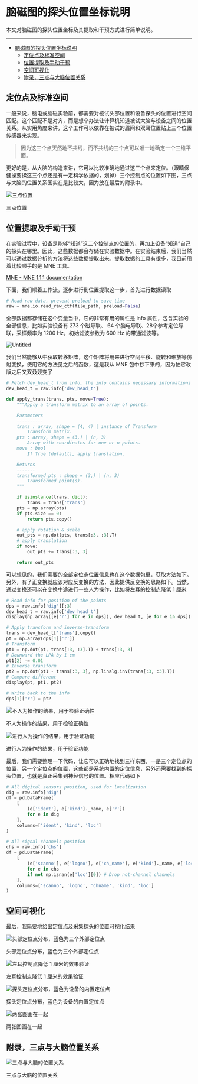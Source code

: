 # 脑磁图的探头位置坐标说明

本文对脑磁图的探头位置坐标及其提取和干预方式进行简单说明。

---
- [脑磁图的探头位置坐标说明](#脑磁图的探头位置坐标说明)
  - [定位点及标准空间](#定位点及标准空间)
  - [位置提取及手动干预](#位置提取及手动干预)
  - [空间可视化](#空间可视化)
  - [附录，三点与大脑位置关系](#附录三点与大脑位置关系)

## 定位点及标准空间

一般来说，脑电或脑磁实验前，都需要对被试头部位置和设备探头的位置进行空间匹配。这个匹配不是对齐，而是想个办法让计算机知道被试大脑与设备之间的位置关系。从实用角度来讲，这个工作可以依靠在被试的眉间和双耳位置贴上三个位置传感器来实现。

> 因为这三个点天然地不共线，而不共线的三个点可以唯一地确定一个三维平面。
> 

更好的是，从大脑的构造来讲，它可以比较准确地通过这三个点来定位。（眼睛保健操要揉这三个点还是有一定科学依据的，划掉）三个控制点的位置如下图，三点与大脑的位置关系图实在是比较大，因为放在最后的附录中。

![三点位置](%E8%84%91%E7%A3%81%E5%9B%BE%E7%9A%84%E6%8E%A2%E5%A4%B4%E4%BD%8D%E7%BD%AE%E5%9D%90%E6%A0%87%E8%AF%B4%E6%98%8E%20b101d022997b4e06a2f26d7129ff880b/Untitled.png)

三点位置

## 位置提取及手动干预

在实验过程中，设备是能够“知道”这三个控制点的位置的，再加上设备“知道”自己的探头在哪里。因此，这些数据都会存储在实验数据中。在实验结束后，我们当然可以通过数据分析的方法将这些数据提取出来。提取数据的工具有很多，我目前用着比较顺手的是 MNE 工具。

[MNE - MNE 1.1.1 documentation](https://mne.tools/stable/index.html "MNE - MNE 1.1.1 documentation")

下面，我们顺着工作流，逐步进行到位置提取这一步，首先进行数据读取

```python
# Read raw data, prevent preload to save time
raw = mne.io.read_raw_ctf(file_path, preload=False)
```

全部数据都存储在这个变量当中，它的非常有用的属性是 info 属性，包含实验的全部信息，比如实验设备有 273 个磁导联、 64 个脑电导联、28个参考定位导联，采样频率为 1200 Hz，初始滤波参数为 600 Hz 的带通滤波等。

![Untitled](%E8%84%91%E7%A3%81%E5%9B%BE%E7%9A%84%E6%8E%A2%E5%A4%B4%E4%BD%8D%E7%BD%AE%E5%9D%90%E6%A0%87%E8%AF%B4%E6%98%8E%20b101d022997b4e06a2f26d7129ff880b/Untitled%201.png)

我们当然能够从中获取转移矩阵，这个矩阵将用来进行空间平移、旋转和缩放等仿射变换，使用它的方法见之后的函数，这是我从 MNE 包中抄下来的，因为怕它改版之后又双叒叕变了

```python
# Fetch dev_head_t from info, the info contains necessary informations besides data
dev_head_t = raw.info['dev_head_t']

def apply_trans(trans, pts, move=True):
    """Apply a transform matrix to an array of points.

    Parameters
    ----------
    trans : array, shape = (4, 4) | instance of Transform
        Transform matrix.
    pts : array, shape = (3,) | (n, 3)
        Array with coordinates for one or n points.
    move : bool
        If True (default), apply translation.

    Returns
    -------
    transformed_pts : shape = (3,) | (n, 3)
        Transformed point(s).
    """

    if isinstance(trans, dict):
        trans = trans['trans']
    pts = np.array(pts)
    if pts.size == 0:
        return pts.copy()

    # apply rotation & scale
    out_pts = np.dot(pts, trans[:3, :3].T)
    # apply translation
    if move:
        out_pts += trans[:3, 3]

    return out_pts
```

可以想见的，我们需要的全部定位点位置信息也在这个数据包里，获取方法如下。另外，有了正变换就应该对应反变换的方法，因此提供反变换的思路如下。当然，通过变换还可以在变换中途进行一些人为操作，比如将左耳的控制点降低 1 厘米

```python
# Read info for position of the points
dps = raw.info['dig'][:3]
dev_head_t = raw.info['dev_head_t']
display(np.array([e['r'] for e in dps]), dev_head_t, [e for e in dps])

# Apply transform and inverse-transform
trans = dev_head_t['trans'].copy()
pt = np.array(dps[1]['r'])
# Transform
pt1 = np.dot(pt, trans[:3, :3].T) + trans[:3, 3]
# Downward the LPA by 1 cm
pt1[2] -= 0.01
# Inverse transform
pt2 = np.dot(pt1 - trans[:3, 3], np.linalg.inv(trans[:3, :3].T))
# Compare different
display(pt, pt1, pt2)

# Write back to the info
dps[1]['r'] = pt2
```

![不人为操作的结果，用于检验正确性](%E8%84%91%E7%A3%81%E5%9B%BE%E7%9A%84%E6%8E%A2%E5%A4%B4%E4%BD%8D%E7%BD%AE%E5%9D%90%E6%A0%87%E8%AF%B4%E6%98%8E%20b101d022997b4e06a2f26d7129ff880b/Untitled%202.png)

不人为操作的结果，用于检验正确性

![进行人为操作的结果，用于验证功能](%E8%84%91%E7%A3%81%E5%9B%BE%E7%9A%84%E6%8E%A2%E5%A4%B4%E4%BD%8D%E7%BD%AE%E5%9D%90%E6%A0%87%E8%AF%B4%E6%98%8E%20b101d022997b4e06a2f26d7129ff880b/Untitled%203.png)

进行人为操作的结果，用于验证功能

最后，我们需要整理一下代码，让它可以正确地找到三样东西，一是三个定位点的位置，另一个定位点的位置，这些都是系统内置的定位信息，另外还需要找到的探头位置，也就是真正采集到神经信号的位置。相应代码如下

```python
# All digital sensors position, used for localization
dig = raw.info['dig']
df = pd.DataFrame(
    [
        (e['ident'], e['kind']._name, e['r'])
        for e in dig
    ],
    columns=['ident', 'kind', 'loc']
)

# All signal channels position
chs = raw.info['chs']
df = pd.DataFrame(
    [
        (e['scanno'], e['logno'], e['ch_name'], e['kind']._name, e['loc'])
        for e in chs
        if not np.isnan(e['loc'][0]) # Drop not-channel channels
    ],
    columns=['scanno', 'logno', 'chname', 'kind', 'loc']
)
```

## 空间可视化

最后，我简要地给出定位点及采集探头的位置可视化结果

![头部定位点分布，蓝色为三个外部定位点](%E8%84%91%E7%A3%81%E5%9B%BE%E7%9A%84%E6%8E%A2%E5%A4%B4%E4%BD%8D%E7%BD%AE%E5%9D%90%E6%A0%87%E8%AF%B4%E6%98%8E%20b101d022997b4e06a2f26d7129ff880b/newplot.png)

头部定位点分布，蓝色为三个外部定位点

![左耳控制点降低 1 厘米的效果验证](%E8%84%91%E7%A3%81%E5%9B%BE%E7%9A%84%E6%8E%A2%E5%A4%B4%E4%BD%8D%E7%BD%AE%E5%9D%90%E6%A0%87%E8%AF%B4%E6%98%8E%20b101d022997b4e06a2f26d7129ff880b/newplot_(3).png)

左耳控制点降低 1 厘米的效果验证

![探头定位点分布，蓝色为设备的内置定位点](%E8%84%91%E7%A3%81%E5%9B%BE%E7%9A%84%E6%8E%A2%E5%A4%B4%E4%BD%8D%E7%BD%AE%E5%9D%90%E6%A0%87%E8%AF%B4%E6%98%8E%20b101d022997b4e06a2f26d7129ff880b/newplot_(1).png)

探头定位点分布，蓝色为设备的内置定位点

![两张图画在一起](%E8%84%91%E7%A3%81%E5%9B%BE%E7%9A%84%E6%8E%A2%E5%A4%B4%E4%BD%8D%E7%BD%AE%E5%9D%90%E6%A0%87%E8%AF%B4%E6%98%8E%20b101d022997b4e06a2f26d7129ff880b/newplot_(2).png)

两张图画在一起

## 附录，三点与大脑位置关系

![三点与大脑的位置关系](%E8%84%91%E7%A3%81%E5%9B%BE%E7%9A%84%E6%8E%A2%E5%A4%B4%E4%BD%8D%E7%BD%AE%E5%9D%90%E6%A0%87%E8%AF%B4%E6%98%8E%20b101d022997b4e06a2f26d7129ff880b/Untitled_(1).png)

三点与大脑的位置关系